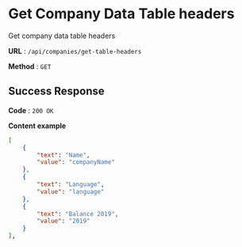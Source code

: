 # Get Company Data Table headers

Get company data table headers

**URL** : `/api/companies/get-table-headers`

**Method** : `GET`


## Success Response

**Code** : `200 OK`

**Content example**

```json
[
    { 
        "text": "Name", 
        "value": "companyName" 
    },
    { 
        "text": "Language", 
        "value": "language" 
    },
    { 
        "text": "Balance 2019", 
        "value": "2019" 
    }
],
```
